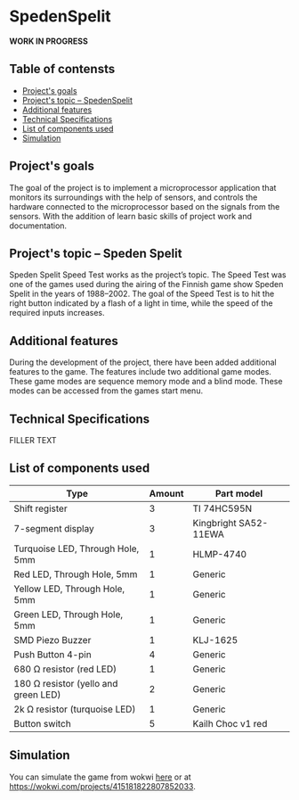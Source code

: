 # SpedenSpelit

**WORK IN PROGRESS**

## Table of contensts

- [Project's goals](#projects-goals)
- [Project's topic – SpedenSpelit](#projects-topic--speden-spelit)
- [Additional features](#additional-features)
- [Technical Specifications](#technical-specifications)
- [List of components used](#list-of-components-used)
- [Simulation](#simulation)

## Project's goals

The goal of the project is to implement a microprocessor application that monitors its surroundings with the help of sensors, and controls the hardware connected to the microprocessor based on the signals from the sensors. With the addition of learn basic skills of project work and documentation.

## Project's topic – Speden Spelit

Speden Spelit Speed Test works as the project’s topic. The Speed Test was one of the games used during the airing of the Finnish game show Speden Spelit in the years of 1988–2002. The goal of the Speed Test is to hit the right button indicated by a flash of a light in time, while the speed of the required inputs increases.

## Additional features

During the development of the project, there have been added additional features to the game. The features include two additional game modes. These game modes are sequence memory mode and a blind mode. These modes can be accessed from the games start menu.

## Technical Specifications

FILLER TEXT


## List of components used

| Type                                | Amount      | Part model            |
|-------------------------------------|-------------|-----------------------|
|Shift register                       | 3           | TI 74HC595N           |
|7-segment display                    | 3           | Kingbright SA52-11EWA |
|Turquoise LED, Through Hole, 5mm     | 1           | HLMP-4740             |
|Red LED, Through Hole, 5mm           | 1           | Generic               |
|Yellow LED, Through Hole, 5mm        | 1           | Generic               |
|Green LED, Through Hole, 5mm         | 1           | Generic               |
|SMD Piezo Buzzer                     | 1           | KLJ-1625              |
|Push Button 4-pin                    | 4           | Generic               |
|680 Ω resistor (red LED)             | 1           | Generic               |
|180 Ω resistor (yello and green LED) | 2           | Generic               |
|2k Ω resistor (turquoise LED)        | 1           | Generic               |
|Button switch                        | 5           | Kailh Choc v1 red     |

## Simulation

You can simulate the game from wokwi [here](https://wokwi.com/projects/415181822807852033) or at https://wokwi.com/projects/415181822807852033.
